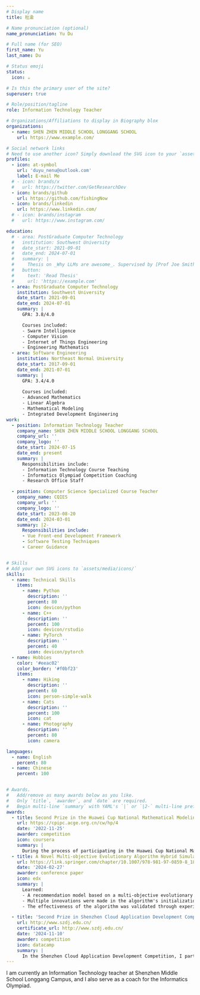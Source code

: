 ```yaml
---
# Display name
title: 杜渝

# Name pronunciation (optional)
name_pronunciation: Yu Du

# Full name (for SEO)
first_name: Yu
last_name: Du

# Status emoji
status:
  icon: ☕️

# Is this the primary user of the site?
superuser: true

# Role/position/tagline
role: Information Technology Teacher

# Organizations/Affiliations to display in Biography blox
organizations:
  - name: SHEN ZHEN MIDDLE SCHOOL LONGGANG SCHOOL
    url: https://www.example.com/

# Social network links
# Need to use another icon? Simply download the SVG icon to your `assets/media/icons/` folder.
profiles:
  - icon: at-symbol
    url: 'duyu_nenu@outlook.com'
    label: E-mail Me
  # - icon: brands/x
  #   url: https://twitter.com/GetResearchDev
  - icon: brands/github
    url: https://github.com/fishingNow
  - icon: brands/linkedin
    url: https://www.linkedin.com/
  # - icon: brands/instagram
  #   url: https://www.instagram.com/

education:
  # - area: PostGraduate Computer Technology
  #   institution: Southwest University
  #   date_start: 2021-09-01
  #   date_end: 2024-07-01
  #   summary: |
  #     Thesis on _Why LLMs are awesome_. Supervised by [Prof Joe Smith](https://example.com). Presented papers at 5 IEEE conferences with the contributions being published in 2 Springer journals.
  #   button:
  #     text: 'Read Thesis'
  #     url: 'https://example.com'
  - area: PostGraduate Computer Technology
    institution: Southwest University
    date_start: 2021-09-01
    date_end: 2024-07-01
    summary: |
      GPA: 3.8/4.0

      Courses included:
      - Swarm Intelligence
      - Computer Vision
      - Internet of Things Engineering
      - Engineering Mathematics
  - area: Software Engineering
    institution: Northeast Normal University
    date_start: 2017-09-01
    date_end: 2021-07-01
    summary: |
      GPA: 3.4/4.0
      
      Courses included:
      - Advanced Mathematics
      - Linear Algebra
      - Mathematical Modeling
      - Integrated Development Engineering
work:
  - position: Information Technology Teacher
    company_name: SHEN ZHEN MIDDLE SCHOOL LONGGANG SCHOOL
    company_url: ''
    company_logo: ''
    date_start: 2024-07-15
    date_end: present
    summary: |
      Responsibilities include:
      - Information Technology Course Teaching
      - Informatics Olympiad Competition Coaching
      - Research Office Staff

  - position: Computer Science Specialized Course Teacher
    company_name: CQIES
    company_url: ''
    company_logo: ''
    date_start: 2023-08-20
    date_end: 2024-03-01
    summary: |2-
      Responsibilities include:
      - Vue Front-end Development Framework
      - Software Testing Techniques
      - Career Guidance


# Skills
# Add your own SVG icons to `assets/media/icons/`
skills:
  - name: Technical Skills
    items:
      - name: Python
        description: ''
        percent: 80
        icon: devicon/python
      - name: C++
        description: ''
        percent: 100
        icon: devicon/rstudio
      - name: PyTorch
        description: ''
        percent: 40
        icon: devicon/pytorch
  - name: Hobbies
    color: '#eeac02'
    color_border: '#f0bf23'
    items:
      - name: Hiking
        description: ''
        percent: 60
        icon: person-simple-walk
      - name: Cats
        description: ''
        percent: 100
        icon: cat
      - name: Photography
        description: ''
        percent: 80
        icon: camera

languages:
  - name: English
    percent: 80
  - name: Chinese
    percent: 100


# Awards.
#   Add/remove as many awards below as you like.
#   Only `title`, `awarder`, and `date` are required.
#   Begin multi-line `summary` with YAML's `|` or `|2-` multi-line prefix and indent 2 spaces below.
awards:
  - title: Second Prize in the Huawei Cup National Mathematical Modeling Competition
    url: https://cpipc.acge.org.cn/cw/hp/4
    date: '2022-11-25'
    awarder: competition
    icon: coursera
    summary: |
      During the process of participating in the Huawei Cup National Mathematical Modeling Competition, our team conducted an in-depth analysis of the problem background, constructed mathematical models based on real-world scenarios, and utilized programming tools such as Python and MATLAB for simulation and validation. Over the course of three days, we efficiently completed tasks including data collection, modeling, algorithm optimization, and paper writing through effective teamwork. Ultimately, we won the second prize with clear model logic, precise data analysis, and a high-quality presentation of our paper. This experience not only enhanced our teamwork and mathematical modeling skills but also cultivated our problem-solving abilities and innovative thinking.
  - title: A Novel Multi-objective Evolutionary Algorithm Hybrid Simulated Annealing Concept for Recommendation Systems
    url: https://link.springer.com/chapter/10.1007/978-981-97-0859-8_18
    date: '2024-02-27'
    awarder: conference paper
    icon: edx
    summary: |
      Learned:
      - A recommendation model based on a multi-objective evolutionary algorithm was constructed.
      - Multiple innovations were made in the algorithm's initialization, mutation, and selection strategies.
      - The effectiveness of the algorithm was validated through experiments across multiple evaluation metrics.

  - title: 'Second Prize in Shenzhen Cloud Application Development Competition'
    url: http://www.szdj.edu.cn/
    certificate_url: http://www.szdj.edu.cn/
    date: '2024-11-10'
    awarder: competition
    icon: datacamp
    summary: |
      In the Shenzhen Cloud Application Development Competition, I participated in developing a Grade Analysis and Management System. The system utilized a cloud-based architecture, integrating features such as grade entry, dynamic analysis, and visualized reporting, with support for real-time access across devices. Through innovative design and an enhanced user experience, our project earned recognition from the judges during the presentation and ultimately won the second prize. This experience greatly improved my teamwork and cloud application development skills.
---
```


I am currently an Information Technology teacher at Shenzhen Middle School Longgang Campus, and I also serve as a coach for the Informatics Olympiad.